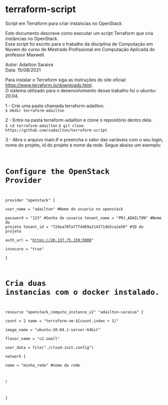 # terraform-script
Script em Terraform para criar instancias no OpenStack

Este documento descreve como executar um script Terraform que cria instâncias no OpenStack.  
Esse script foi escrito para o trabalho da disciplina de Computação em Nuvem do curso de Mestrado Profissional em Computação Aplicada do professor Maxwell.

Autor: Adailton Saraiva  
Data: 15/08/2021

Para instalar o Terraform siga as instruções do site oficial: https://www.terraform.io/downloads.html.  
O sistema utilizado para o desenvolvimento desse trabalho foi o ubuntu-20.04.  

1 - Crie uma pasta chamada terraform-adailton.  
`$ mkdir terraform-adailton`

2 - Entre na pasta terraform-adailton e clone o repositório dentro dela.  
<code>$ cd terraform-adailton</code>
`$ git clone https://github.com/sadailton/terraform-script`

3 - Abra o arquivo main.tf e preencha o valor das variáveis com o seu login, nome do projeto, id do projeto e nome da rede. Segue abaixo um exemplo:
<code>
# Configure the OpenStack Provider	
provider "openstack" {	
  user_name   = "adailton" #Nome do usuario no openstack	
  password    = "123" #Senha do usuario	
  tenant_name = "PRJ_ADAILTON" #Nome do projeto	
  tenant_id   = "724ea70fa7774d69a2143714b5ca2e50" #ID do projeto	
  auth_url    = "https://20.137.75.159:5000"	
  insecure    = "true"	
}	
	
# Cria duas instancias com o docker instalado.	
resource "openstack_compute_instance_v2" "adailton-saraiva" {	
  count = 2	
  name = "terraform-vm-${count.index + 1}"	
  image_name = "ubuntu-20.04.1-server-64bit"	
  flavor_name = "c2.small"	
  user_data = file("./cloud-init.config")	
	network {	
		name = "minha_rede" #nome da rede	
	
	}	
} 	
</code>
